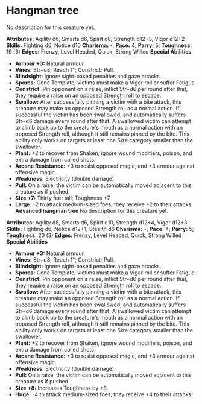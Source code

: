 # Hangman tree

No description for this creature yet.

**Attributes:** Agility d6, Smarts d6, Spirit d8, Strength d12+3, Vigor
d12+2
**Skills:** Fighting d6, Notice d10
**Charisma:** -; **Pace:** 4; **Parry:** 5; **Toughness:** 19 (3)
**Edges:** Frenzy, Level Headed, Quick, Strong Willed
**Special Abilities**

- **Armour +3:** Natural armour.
- **Vines:** Str+d8; Reach 1"; Constrict; Pull.
- **Blindsight:** Ignore sight-based penalties and gaze attacks.
- **Spores:** Cone Template; victims must make a Vigor roll or suffer
Fatigue.
- **Constrict:** Pin opponent on a raise, inflict Str+d6 per round after
that, they require a raise on an opposed Strength roll to escape.
- **Swallow:** After successfully pinning a victim with a bite attack,
this creature may make an opposed Strength roll as a normal action. If
successful the victim has been swallowed, and automatically suffers
Str+d6 damage every round after that. A swallowed victim can attempt to
climb back up to the creature's mouth as a normal action with an
opposed Strength roll, although it still remains pinned by the bite.
This ability only works on targets at least one Size category smaller
than the swallower.
- **Plant:** +2 to recover from Shaken, ignore wound modifiers, poison,
and extra damage from called shots.
- **Arcane Resistance:** +3 to resist opposed magic, and +3 armour
against offensive magic.
- **Weakness:** Electricity (double damage).
- **Pull:** On a raise, the victim can be automatically moved adjacent
to this creature as if pushed.
- **Size +7:** Thirty feet tall; Toughness +7.
- **Large:** -2 to attack medium-sized foes, they receive +2 to their
attacks.
**Advanced hangman tree**
No description for this creature yet.

**Attributes:** Agility d8, Smarts d6, Spirit d10, Strength d12+4, Vigor
d12+3
**Skills:** Fighting d6, Notice d12+1, Stealth d6
**Charisma:** -; **Pace:** 4; **Parry:** 5; **Toughness:** 20 (3)
**Edges:** Frenzy, Level Headed, Quick, Strong Willed
**Special Abilities**

- **Armour +3:** Natural armour.
- **Vines:** Str+d8; Reach 1"; Constrict; Pull.
- **Blindsight:** Ignore sight-based penalties and gaze attacks.
- **Spores:** Cone Template; victims must make a Vigor roll or suffer
Fatigue.
- **Constrict:** Pin opponent on a raise, inflict Str+d6 per round after
that, they require a raise on an opposed Strength roll to escape.
- **Swallow:** After successfully pinning a victim with a bite attack,
this creature may make an opposed Strength roll as a normal action. If
successful the victim has been swallowed, and automatically suffers
Str+d6 damage every round after that. A swallowed victim can attempt to
climb back up to the creature's mouth as a normal action with an
opposed Strength roll, although it still remains pinned by the bite.
This ability only works on targets at least one Size category smaller
than the swallower.
- **Plant:** +2 to recover from Shaken, ignore wound modifiers, poison,
and extra damage from called shots.
- **Arcane Resistance:** +3 to resist opposed magic, and +3 armour
against offensive magic.
- **Weakness:** Electricity (double damage).
- **Pull:** On a raise, the victim can be automatically moved adjacent
to this creature as if pushed.
- **Size +8:** Increases Toughness by +8.
- **Huge:** -4 to attack medium-sized foes, they receive +4 to their
attacks.
